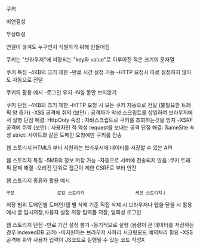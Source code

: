 쿠키 

비연결성

무상태성

연결이 끊겨도 누구인지 식별하기 위해 만들어짐

쿠키는 "브라우저"에 저장되는 "key와 value"로 이루어진 작은 크기의 문자열 

쿠키 특징 
 -4KB의 크기 제한
 -만료 시간 설정 가능
 -HTTP 요청시 따로 설정하지 않아도 자동으로 전달 


쿠키의 활용 예시
 -로그인 유지 
 -N일 동안 보지않기 

쿠키 단점 
 -4KB의 크기 제한
 -HTTP 요청 시 모든 쿠키 자동으로 전달 (불필요한 트래픽 양 증가)
 -XSS 공격에 취약 (보안) : 공격자가 악성 스크립트를 삽입하여 브라우저에서 실행
  단점 해결: HttpOnly 속성 : 자바스크립트로 쿠키를 조회하는것을 방지
 -XSRF 공격에 취약 (보안) : 사용자인 척 악성 request를 보내는 공격
  단점 해결: SameSite 속성 strict: 사이트와 같은 도메인 요청에만 쿠키를 전송 


웹 스토리지 HTML5 부터 지원하는 브라우저에 데이터를 저장할 수 있는 API

 웹 스토리지 특징
  -5MB의 정보 저장 가능
  -자동으로 서버에 전송되지 않음 :쿠키 트래픽 문제 해결 
  -오리진 단위로 접근이 제한 CSRF로 부터 안전

 웹 스토리지 종류와 활용 예시
 
    구분                로컬 스토리지                   세션 스토리지ㅣ
 저장 범위                도메인별                        도메인/탭 별
 삭제 기준               직접 삭제 시             브라우저나 탭을 닫을 시 
  활용예시      글 임시저장,사용자 설정 저장  임력폼 저장, 일회성 로그인 

웹 스토리지 단점 
 -만료 기간 설정 불가
 -동기적으로 실행 (용량이 큰 데이터를 저장하는 경우 indexedDB 고려)
 -미지원하는 브라우저 사파리 시크릿모드 예외처리 필요
 -XSS 공격에 취약 사용자 입력이 JS코드로 실행될 수 있는 코드 작성X 
 
 
  